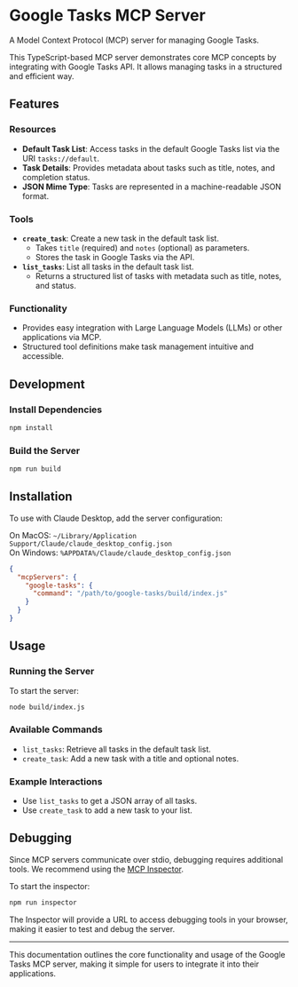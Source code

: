 # Google Tasks MCP Server

A Model Context Protocol (MCP) server for managing Google Tasks.

This TypeScript-based MCP server demonstrates core MCP concepts by integrating with Google Tasks API. It allows managing tasks in a structured and efficient way.

## Features

### Resources
- **Default Task List**: Access tasks in the default Google Tasks list via the URI `tasks://default`.
- **Task Details**: Provides metadata about tasks such as title, notes, and completion status.
- **JSON Mime Type**: Tasks are represented in a machine-readable JSON format.

### Tools
- **`create_task`**: Create a new task in the default task list.
  - Takes `title` (required) and `notes` (optional) as parameters.
  - Stores the task in Google Tasks via the API.
- **`list_tasks`**: List all tasks in the default task list.
  - Returns a structured list of tasks with metadata such as title, notes, and status.

### Functionality
- Provides easy integration with Large Language Models (LLMs) or other applications via MCP.
- Structured tool definitions make task management intuitive and accessible.

## Development

### Install Dependencies
```bash
npm install
```

### Build the Server
```bash
npm run build
```

## Installation

To use with Claude Desktop, add the server configuration:

On MacOS: `~/Library/Application Support/Claude/claude_desktop_config.json`  
On Windows: `%APPDATA%/Claude/claude_desktop_config.json`

```json
{
  "mcpServers": {
    "google-tasks": {
      "command": "/path/to/google-tasks/build/index.js"
    }
  }
}
```

## Usage

### Running the Server
To start the server:
```bash
node build/index.js
```

### Available Commands
- `list_tasks`: Retrieve all tasks in the default task list.
- `create_task`: Add a new task with a title and optional notes.

### Example Interactions
- Use `list_tasks` to get a JSON array of all tasks.
- Use `create_task` to add a new task to your list.

## Debugging

Since MCP servers communicate over stdio, debugging requires additional tools. We recommend using the [MCP Inspector](https://github.com/modelcontextprotocol/inspector).

To start the inspector:
```bash
npm run inspector
```

The Inspector will provide a URL to access debugging tools in your browser, making it easier to test and debug the server.

---

This documentation outlines the core functionality and usage of the Google Tasks MCP server, making it simple for users to integrate it into their applications.